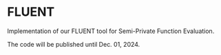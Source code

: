 # FLUENT
Implementation of our FLUENT tool for Semi-Private Function Evaluation.

The code will be published until Dec. 01, 2024.
